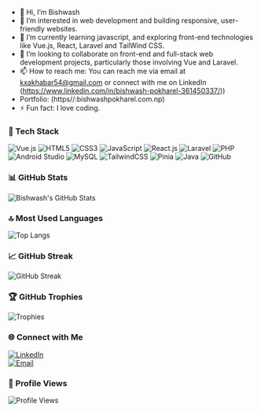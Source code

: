 
- 👋 Hi, I’m Bishwash
- 👀 I’m interested in web development and building responsive, user-friendly websites.
- 🌱 I’m currently learning javascript, and exploring front-end technologies like Vue.js, React, Laravel and TailWind CSS.
- 💞️ I’m looking to collaborate on front-end and full-stack web development projects, particularly those involving Vue and Laravel.
- 📫 How to reach me: You can reach me via email at kxakhabar54@gmail.com or connect with me on LinkedIn (https://www.linkedin.com/in/bishwash-pokharel-361450337/))
- Portfolio: (https//:bishwashpokharel.com.np)
- ⚡ Fun fact: I love coding.

### 🔧 Tech Stack

![Vue.js](https://img.shields.io/badge/-Vue.js-4FC08D?logo=vue.js&logoColor=white)
![HTML5](https://img.shields.io/badge/-HTML5-E34F26?logo=html5&logoColor=white)
![CSS3](https://img.shields.io/badge/-CSS3-1572B6?logo=css3&logoColor=white)
![JavaScript](https://img.shields.io/badge/-JavaScript-F7DF1E?logo=javascript&logoColor=black)
![React.js](https://img.shields.io/badge/-React.js-61DAFB?logo=react&logoColor=white)
![Laravel](https://img.shields.io/badge/-Laravel-F55247?logo=laravel&logoColor=white)
![PHP](https://img.shields.io/badge/-PHP-777BB4?logo=php&logoColor=white)
![Android Studio](https://img.shields.io/badge/-Android%20Studio-3DDC84?logo=android-studio&logoColor=white)
![MySQL](https://img.shields.io/badge/-MySQL-4479A1?logo=mysql&logoColor=white)
![TailwindCSS](https://img.shields.io/badge/-TailwindCSS-38B2AC?logo=tailwind-css&logoColor=white)
![Pinia](https://img.shields.io/badge/-Pinia-FFD400?logo=pinia&logoColor=black)
![Java](https://img.shields.io/badge/-Java-007396?logo=java&logoColor=white)
![GitHub](https://img.shields.io/badge/-GitHub-181717?logo=github&logoColor=white)


### 📊 GitHub Stats
![Bishwash's GitHub Stats](https://github-readme-stats.vercel.app/api?username=CoderBishwash&show_icons=true&theme=tokyonight&cache_seconds=86400)

### 🔝 Most Used Languages
![Top Langs](https://github-readme-stats.vercel.app/api/top-langs/?username=CoderBishwash&layout=compact&theme=tokyonight&cache_seconds=86400)

### 📈 GitHub Streak
![GitHub Streak](https://streak-stats.demolab.com?user=CoderBishwash&theme=tokyonight)

### 🏆 GitHub Trophies
![Trophies](https://github-profile-trophy.vercel.app/?username=CoderBishwash&theme=tokyonight)

### 🌐 Connect with Me

[![LinkedIn](https://img.shields.io/badge/-LinkedIn-0A66C2?logo=linkedin&logoColor=white)](https://www.linkedin.com/in/bishwash-pokharel-361450337/)  
[![Email](https://img.shields.io/badge/-Email-EA4335?logo=gmail&logoColor=white)](mailto:kxakhabar54@gmail.com)

### 👀 Profile Views
![Profile Views](https://komarev.com/ghpvc/?username=CoderBishwash&color=brightgreen)


<!---
bishal-dot/bishal-dot is a ✨ special ✨ repository because its `README.md` (this file) appears on your GitHub profile.
You can click the Preview link to take a look at your changes.
--->
